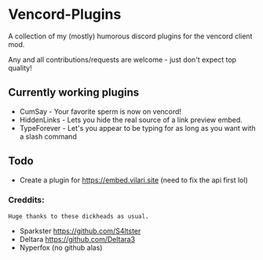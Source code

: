 # Vencord-Plugins

A collection of my (mostly) humorous discord plugins for the vencord client mod.

Any and all contributions/requests are welcome - just don't expect top quality!

## Currently working plugins

- CumSay - Your favorite sperm is now on vencord!
- HiddenLinks - Lets you hide the real source of a link preview embed.
- TypeForever - Let's you appear to be typing for as long as you want with a slash command


## Todo

- Create a plugin for https://embed.vilari.site (need to fix the api first lol)


### Creddits:
```
Huge thanks to these dickheads as usual.
```
- Sparkster https://github.com/S4ltster
- Deltara https://github.com/Deltara3
- Nyperfox (no github alas)

